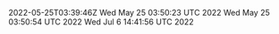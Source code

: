 2022-05-25T03:39:46Z
Wed May 25 03:50:23 UTC 2022
Wed May 25 03:50:54 UTC 2022
Wed Jul  6 14:41:56 UTC 2022
